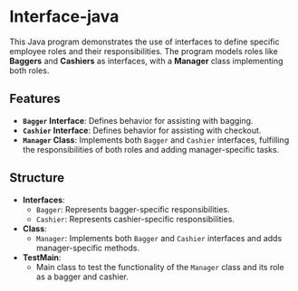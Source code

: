 # Interface-java
This Java program demonstrates the use of interfaces to define specific employee roles and their responsibilities. The program models roles like **Baggers** and **Cashiers** as interfaces, with a **Manager** class implementing both roles.

## Features
- **`Bagger` Interface**: Defines behavior for assisting with bagging.
- **`Cashier` Interface**: Defines behavior for assisting with checkout.
- **`Manager` Class**: Implements both `Bagger` and `Cashier` interfaces, fulfilling the responsibilities of both roles and adding manager-specific tasks.

## Structure
- **Interfaces**:
  - `Bagger`: Represents bagger-specific responsibilities.
  - `Cashier`: Represents cashier-specific responsibilities.
- **Class**:
  - `Manager`: Implements both `Bagger` and `Cashier` interfaces and adds manager-specific methods.
- **TestMain**:
  - Main class to test the functionality of the `Manager` class and its role as a bagger and cashier.
